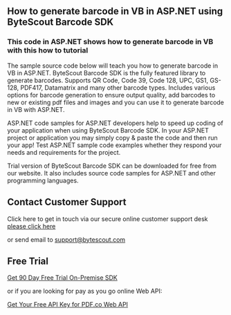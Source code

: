 ## How to generate barcode in VB in ASP.NET using ByteScout Barcode SDK

### This code in ASP.NET shows how to generate barcode in VB with this how to tutorial

The sample source code below will teach you how to generate barcode in VB in ASP.NET. ByteScout Barcode SDK is the fully featured library to generate barcodes. Supports QR Code, Code 39, Code 128, UPC, GS1, GS-128, PDF417, Datamatrix and many other barcode types. Includes various options for barcode generation to ensure output quality, add barcodes to new or existing pdf files and images and you can use it to generate barcode in VB with ASP.NET.

ASP.NET code samples for ASP.NET developers help to speed up coding of your application when using ByteScout Barcode SDK. In your ASP.NET project or application you may simply copy & paste the code and then run your app! Test ASP.NET sample code examples whether they respond your needs and requirements for the project.

Trial version of ByteScout Barcode SDK can be downloaded for free from our website. It also includes source code samples for ASP.NET and other programming languages.

## Contact Customer Support

Click here to get in touch via our secure online customer support desk [please click here](https://bytescout.zendesk.com/hc/en-us/requests/new?subject=ByteScout%20Barcode%20SDK%20Question)

or send email to [support@bytescout.com](mailto:support@bytescout.com?subject=ByteScout%20Barcode%20SDK%20Question) 

## Free Trial

[Get 90 Day Free Trial On-Premise SDK](https://bytescout.com/download/web-installer?utm_source=github-readme)

or if you are looking for pay as you go online Web API:

[Get Your Free API Key for PDF.co Web API](https://pdf.co/documentation/api?utm_source=github-readme)